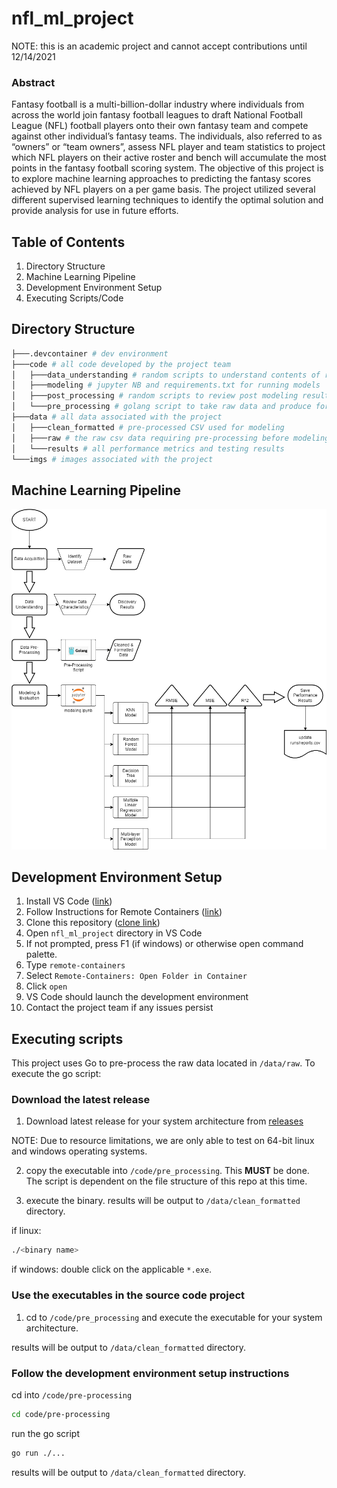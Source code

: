# nfl_ml_project

NOTE: this is an academic project and cannot accept contributions until 12/14/2021

### Abstract

Fantasy football is a multi-billion-dollar industry where individuals from across the world join fantasy football leagues to draft National Football League (NFL) football players onto their own fantasy team and compete against other individual’s fantasy teams. The individuals, also referred to as “owners” or “team owners”, assess NFL player and team statistics to project which NFL players on their active roster and bench will accumulate the most points in the fantasy football scoring system. The objective of this project is to explore machine learning approaches to predicting the fantasy scores achieved by NFL players on a per game basis. The project utilized several different supervised learning techniques to identify the optimal solution and provide analysis for use in future efforts.

## Table of Contents

1. Directory Structure
2. Machine Learning Pipeline
3. Development Environment Setup
4. Executing Scripts/Code

## Directory Structure

```bash
├───.devcontainer # dev environment
├───code # all code developed by the project team
│   ├───data_understanding # random scripts to understand contents of raw data
│   ├───modeling # jupyter NB and requirements.txt for running models
│   ├───post_processing # random scripts to review post modeling results
│   └───pre_processing # golang script to take raw data and produce formatted csv
├───data # all data associated with the project
│   ├───clean_formatted # pre-processed CSV used for modeling
│   ├───raw # the raw csv data requiring pre-processing before modeling
│   └───results # all performance metrics and testing results
└───imgs # images associated with the project
```

## Machine Learning Pipeline

![ML Pipeline](imgs/CS5644_ML_Pipeline-Detailed.drawio.png)

## Development Environment Setup

1. Install VS Code ([link](https://code.visualstudio.com/Download))
2. Follow Instructions for Remote Containers ([link](https://code.visualstudio.com/docs/remote/containers))
3. Clone this repository ([clone link](https://github.com/JeffRDay/nfl_ml_project.git))
4. Open `nfl_ml_project` directory in VS Code
5. If not prompted, press F1 (if windows) or otherwise open command palette.
6. Type `remote-containers`
7. Select `Remote-Containers: Open Folder in Container`
8. Click `open`
9. VS Code should launch the development environment
10. Contact the project team if any issues persist

## Executing scripts

This project uses Go to pre-process the raw data located in `/data/raw`. To execute the go script:

### Download the latest release

1. Download latest release for your system architecture from [releases](https://github.com/JeffRDay/nfl_ml_project/releases)

NOTE: Due to resource limitations, we are only able to test on 64-bit linux and windows operating systems.

2. copy the executable into `/code/pre_processing`. This **MUST** be done. The script is dependent on the file structure of this repo at this time.

3. execute the binary. results will be output to `/data/clean_formatted` directory.

if linux:
```bash
./<binary name>
```

if windows: double click on the applicable `*.exe`.

### Use the executables in the source code project

1. cd to `/code/pre_processing` and execute the executable for your system architecture.

results will be output to `/data/clean_formatted` directory.

### Follow the development environment setup instructions

cd into `/code/pre-processing`
```bash
cd code/pre-processing
```

run the go script
```bash
go run ./...
```
results will be output to `/data/clean_formatted` directory.